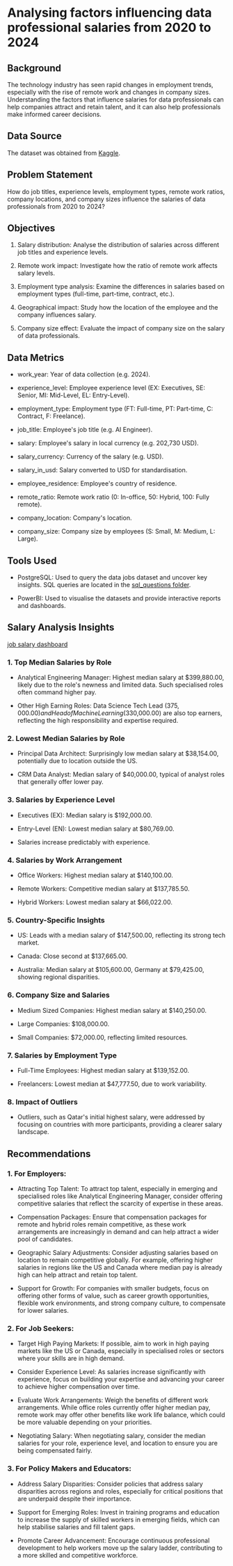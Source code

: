 # Analysing factors influencing data professional salaries from 2020 to 2024

## Background

The technology industry has seen rapid changes in employment trends, especially with the rise of remote work and changes in company sizes. Understanding the factors that influence salaries for data professionals can help companies attract and retain talent, and it can also help professionals make informed career decisions.

## Data Source

The dataset was obtained from [Kaggle](https://www.kaggle.com/datasets/chopper53/data-engineer-salary-in-2024/data).

## Problem Statement

How do job titles, experience levels, employment types, remote work ratios, company locations, and company sizes influence the salaries of data professionals from 2020 to 2024?

## Objectives

1. Salary distribution: Analyse the distribution of salaries across different job titles and experience levels.

2. Remote work impact: Investigate how the ratio of remote work affects salary levels.

3. Employment type analysis: Examine the differences in salaries based on employment types (full-time, part-time, contract, etc.).

4. Geographical impact: Study how the location of the employee and the company influences salary.

5. Company size effect: Evaluate the impact of company size on the salary of data professionals.

## Data Metrics

- work_year: Year of data collection (e.g. 2024).

- experience_level: Employee experience level (EX: Executives, SE: Senior, MI: Mid-Level, EL: Entry-Level).

- employment_type: Employment type (FT: Full-time, PT: Part-time, C: Contract, F: Freelance).

- job_title: Employee's job title (e.g. AI Engineer).

- salary: Employee's salary in local currency (e.g. 202,730 USD).

- salary_currency: Currency of the salary (e.g. USD).

- salary_in_usd: Salary converted to USD for standardisation.

- employee_residence: Employee's country of residence.

- remote_ratio: Remote work ratio (0: In-office, 50: Hybrid, 100: Fully remote).

- company_location: Company's location.

- company_size: Company size by employees (S: Small, M: Medium, L: Large).

## Tools Used

- PostgreSQL: Used to query the data jobs dataset and uncover key insights. SQL queries are located in the [sql_questions folder](/sql_questions/).

- PowerBI: Used to visualise the datasets and provide interactive reports and dashboards.

## Salary Analysis Insights

[job salary dashboard](assets/data_jobs_salary.pdf)

### 1. Top Median Salaries by Role

- Analytical Engineering Manager: Highest median salary at $399,880.00, likely due to the role's newness and limited data. Such specialised roles often command higher pay.

- Other High Earning Roles: Data Science Tech Lead ($375,000.00) and Head of Machine Learning ($330,000.00) are also top earners, reflecting the high responsibility and expertise required.

### 2. Lowest Median Salaries by Role

- Principal Data Architect: Surprisingly low median salary at $38,154.00, potentially due to location outside the US.

- CRM Data Analyst: Median salary of $40,000.00, typical of analyst roles that generally offer lower pay.

### 3. Salaries by Experience Level

- Executives (EX): Median salary is $192,000.00.

- Entry-Level (EN): Lowest median salary at $80,769.00.

- Salaries increase predictably with experience.

### 4. Salaries by Work Arrangement

- Office Workers: Highest median salary at $140,100.00.

- Remote Workers: Competitive median salary at $137,785.50.

- Hybrid Workers: Lowest median salary at $66,022.00.

### 5. Country-Specific Insights

- US: Leads with a median salary of $147,500.00, reflecting its strong tech market.

- Canada: Close second at $137,665.00.

- Australia: Median salary at $105,600.00, Germany at $79,425.00, showing regional disparities.

### 6. Company Size and Salaries

- Medium Sized Companies: Highest median salary at $140,250.00.

- Large Companies: $108,000.00.

- Small Companies: $72,000.00, reflecting limited resources.

### 7. Salaries by Employment Type

- Full-Time Employees: Highest median salary at $139,152.00.

- Freelancers: Lowest median at $47,777.50, due to work variability.

### 8. Impact of Outliers

- Outliers, such as Qatar's initial highest salary, were addressed by focusing on countries with more participants, providing a clearer salary landscape.

## Recommendations

### 1. For Employers:

- Attracting Top Talent: To attract top talent, especially in emerging and specialised roles like Analytical Engineering Manager, consider offering competitive salaries that reflect the scarcity of expertise in these areas.

- Compensation Packages: Ensure that compensation packages for remote and hybrid roles remain competitive, as these work arrangements are increasingly in demand and can help attract a wider pool of candidates.

- Geographic Salary Adjustments: Consider adjusting salaries based on location to remain competitive globally. For example, offering higher salaries in regions like the US and Canada where median pay is already high can help attract and retain top talent.

- Support for Growth: For companies with smaller budgets, focus on offering other forms of value, such as career growth opportunities, flexible work environments, and strong company culture, to compensate for lower salaries.

### 2. For Job Seekers:

- Target High Paying Markets: If possible, aim to work in high paying markets like the US or Canada, especially in specialised roles or sectors where your skills are in high demand.

- Consider Experience Level: As salaries increase significantly with experience, focus on building your expertise and advancing your career to achieve higher compensation over time.

- Evaluate Work Arrangements: Weigh the benefits of different work arrangements. While office roles currently offer higher median pay, remote work may offer other benefits like work life balance, which could be more valuable depending on your priorities.

- Negotiating Salary: When negotiating salary, consider the median salaries for your role, experience level, and location to ensure you are being compensated fairly.

### 3. For Policy Makers and Educators:

- Address Salary Disparities: Consider policies that address salary disparities across regions and roles, especially for critical positions that are underpaid despite their importance.

- Support for Emerging Roles: Invest in training programs and education to increase the supply of skilled workers in emerging fields, which can help stabilise salaries and fill talent gaps.

- Promote Career Advancement: Encourage continuous professional development to help workers move up the salary ladder, contributing to a more skilled and competitive workforce.
